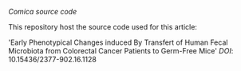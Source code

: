*Comica source code*

This repository host the source code used for this article:

 'Early Phenotypical Changes induced By Transfert of Human Fecal Microbiota from Colorectal Cancer Patients to Germ-Free Mice' *DOI*: 10.15436/2377-902.16.1128

